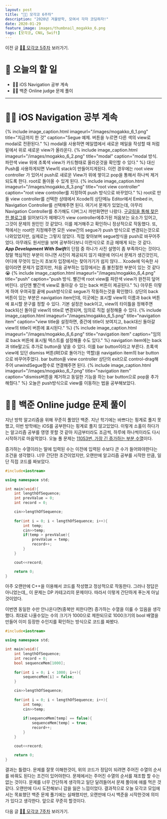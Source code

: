 ```yaml
---
layout: post
title: "🧑‍💻 모각코 6주차"
description: "2020년 겨울방학, 모여서 각자 코딩하자!"
date: 2020-01-29
feature_image: images/thumbnail_mogakko_6.png
tags: [모각코, CNU, Swift]
---
```


이전 글 [🧑‍💻 모각코 5주차](https://yabby1997.github.io/mogakko_5) 보러가기.

# 👀 오늘의 할 일
- 👨‍💻 iOS Navigation 공부 계속
- 👨‍⚖️ 백준 Online judge 문제 풀이

---

# 👨‍💻 iOS Navigation 공부 계속
{% include image_caption.html imageurl="/images/mogakko_6_1.png" title="지금까지 한 것" caption="Segue 예제. 버튼을 누르면 다른 색의 view로 modal로 전환된다." %}
modal을 사용하면 메일앱에서 새로운 메일을 작성할 때 처럼 밑에서 위로 새로운 view가 올라온다. 
{% include image_caption.html imageurl="/images/mogakko_6_2.png" title="modal" caption="modal 방식. 파란색 view 위에 초록색 view가 카드형태로 올라온것을 확인할 수 있다." %}
대신 Push를 사용하게되면 View의 stack이 만들어지게된다. 이런 경우에는  root view controller 가 있어서 push로 새로운 View가 위에 쌓이고 pop을 통해서 하나씩 제거되도록 한다.  root로 돌아올 수 있게 된다.
{% include image_caption.html imageurl="/images/mogakko_6_3.png" title="root view controller" caption="root view controller를 지정하여 push 방식으로 바꾸었다." %}
root로 만들 view controller를 선택한 상태에서 Xcode의 상단메뉴 Editor에서 Embed in, Navigation Controller를 선택해주면 된다. 여기서 문제가 있었는데, 아무리 Navigation Controller를 추가해도 디버그시 까만화면만 나왔다. 
[구글링을 통해 찾은 한 블로그](https://etst.tistory.com/86)를 읽어보다가 헤매다가 view controller에추가된 처음보는 요소가 있어고, 그것이 문제의 원인인 것 같았다. 이를 제거해주고 확인하니 정상적으로 작동했다. 또, 책에서는 root만 지정해주면 모든 view간의 segue가 push 방식으로 변경되는것으로 나와있었지만, 실제로는 그렇지 않았다. 직접 찾아보며 segue방식을 push로 바꾸어주었다. 아무래도 원서만을 보며 공부하다보니 이런식으로 조금 헤매게 되는 것 같다. ***App Development With Swift***의 단점 중 하나가 사진 설명이 좀 부족하다는 것이다. 정말 핵심적인 부분이 아니면 사진이 제공되지 않기 때문에 어디서 문제가 생긴것인지, 어디에 무엇이 있는지 초보자 입장에서는 찾아가기가 쉽지 않다... Xcode에 익숙한 사람이라면 문제가 없겠지만, 처음 공부하는 입장에서는 좀 불친절한 부분이 있는 것 같다 😭
{% include image_caption.html imageurl="/images/mogakko_6_4.png" title="push" caption="push 방식. 빨간색 root view를 파란색 view가 완전히 덮어버린다. 상단엔 빨간색 view로 돌아갈 수 있는 back 버튼이 제공된다." %}
아무튼 이렇게 하여 우여곡절 끝에 push방식으로 segue가 작동하는것을 확인했다. 상단의 back버튼이 있는 부분은 navigation item인데, 이곳에는 표시할 view의 이름과 back 버튼에 표시할 문구를 정할 수 있다. 기본 설정은 back이고, view의 타이틀을 정해주면 back되신 돌아갈 view의 title로 변경되며, 임의로 직접 설정해줄 수 있다. 
{% include image_caption.html imageurl="/images/mogakko_6_5.png" title="navigation item" caption="view title을 설정하면, 중간에 title이 보여지고, back대신 돌아갈 view의 title이 버튼에 표시된다." %}
{% include image_caption.html imageurl="/images/mogakko_6_6.png" title="navigation item" caption="임의로 back 버튼에 표시될 텍스트를 설정해줄 수도 있다." %}
navigation item에는 back과 title말고도 추가로 button을 넣을 수 있다. 이를 bar button이라고 부른다. 
초록색 view에 있던 dismiss 버튼(RED로 돌아가는 역할)을 navigation item의 bar button으로 바꾸어주었다. bar button을 view controller 상단의 exit으로 control-drag해주어 unwindSegue함수로 연결해주면 된다.
{% include image_caption.html imageurl="/images/mogakko_6_7.png" title="navigation item" caption="dismiss버튼을 제거하고 동일한 기능을 하는 bar button으로 pop을 추가해줬다." %}
오늘은 push방식으로 view를 이동하는 법을 공부해보았다. 

# 👨‍⚖️ 백준 Online judge 문제 풀이
지난 방학 알고리즘을 위해 꾸준히 풀었던 백준. 지난 학기에는 바쁘다는 핑계로 풀지 못했고, 이번 방학에는 iOS를 공부한다는 핑계로 풀지 않고있었다. 이렇게 소홀이 하다가는 알고리즘 공부를 영영 못할 것 같아 지금부터라도 조금씩, 하루에 하나씩이라도 다시 시작하기로 마음먹었다. 오늘 풀 문제는 [11053번, 가장 긴 증가하는 부분 수열](https://www.acmicpc.net/problem/11053)이다. 

증가하는 수열이라는 말에 입력된 수는 이전에 입력된 수보다 큰 수가 들어와야한다는 조건을 생각했다. 너무 간단한 조건이었지만, 오랜만에 알고리즘 공부를 시작한 만큼, 일단 직접 코드를 짜보았다. 
```cpp
#include<iostream>

using namespace std;

int main(void){
    int lengthOfSequence;
    int prevValue = 0;
    int record = 0;

    cin>>lengthOfSequence;
    
    for(int i = 0; i < lengthOfSequence; i++){
        int temp;
        cin>>temp;
        if(temp > prevValue){
            prevValue = temp;
            record++;
        }
    }

    cout<<record;

    return 0;
}
```
아주 오랜만에 C++을 이용해서 코드를 작성했고 정상적으로 작동한다. 그러나 정답은 아니었는데,, 이 문제는 DP 카테고리의 문제이다. 따라서 이렇게 간단하게 푸는게 아닐것이었다.

이번엔 동일한 수만 안나온다면(중복만 피한다면) 증가하는 수열을 이룰 수 있음을 생각했다. 최대로 나올수있는 수의 크기가 1000으로 제한되므로 1000크기의 bool 배열을 만들어 이미 등장한 수인지를 확인하는 방식으로 코드를 짜봤다. 

```cpp
#include<iostream>

using namespace std;

int main(void){
    int lengthOfSequence;
    int record = 0;
    bool sequenceMem[1000];
    
    for(int i = 0; i < 1000; i++){
        sequenceMem[i] = false;
    }

    cin>>lengthOfSequence;
    
    for(int i = 0; i < lengthOfSequence; i++){
        int temp;
        cin>>temp;
        
        if(sequenceMem[temp] == false){
            sequenceMem[temp] = true;
            record++;
        }
    }

    cout<<record;

    return 0;
}

```
결과는 틀렸다. 문제를 잘못 이해한것이, 위의 코드가 정답이 되려면 주어진 수열의 순서를 바꿔도 된다는 조건이 있어야한다. 문제에서는 주어진 수열의 순서를 재조합 할 수는 없는 것이다. 
문제를 너무 간단하게 생각하고 일단 달려들어서 문제 풀이에 애를 먹은 것 같다. 오랜만에 다시 도전해보니 감을 잃은 느낌이었다. 
결과적으로 오늘 모각코 모임에서는 목표했던 백준 문제 풀기에는 실패했지만, 오랜만에 다시 백준을 시작한것에 의미가 있다고 생각한다. 앞으로 꾸준히 할것이다.

다음 글 [🧑‍💻 모각코 7주차](https://yabby1997.github.io/mogakko_7) 보러가기.
